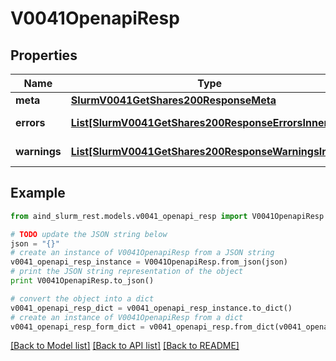 # V0041OpenapiResp


## Properties

Name | Type | Description | Notes
------------ | ------------- | ------------- | -------------
**meta** | [**SlurmV0041GetShares200ResponseMeta**](SlurmV0041GetShares200ResponseMeta.md) |  | [optional] 
**errors** | [**List[SlurmV0041GetShares200ResponseErrorsInner]**](SlurmV0041GetShares200ResponseErrorsInner.md) | Query errors | [optional] 
**warnings** | [**List[SlurmV0041GetShares200ResponseWarningsInner]**](SlurmV0041GetShares200ResponseWarningsInner.md) | Query warnings | [optional] 

## Example

```python
from aind_slurm_rest.models.v0041_openapi_resp import V0041OpenapiResp

# TODO update the JSON string below
json = "{}"
# create an instance of V0041OpenapiResp from a JSON string
v0041_openapi_resp_instance = V0041OpenapiResp.from_json(json)
# print the JSON string representation of the object
print V0041OpenapiResp.to_json()

# convert the object into a dict
v0041_openapi_resp_dict = v0041_openapi_resp_instance.to_dict()
# create an instance of V0041OpenapiResp from a dict
v0041_openapi_resp_form_dict = v0041_openapi_resp.from_dict(v0041_openapi_resp_dict)
```
[[Back to Model list]](../README.md#documentation-for-models) [[Back to API list]](../README.md#documentation-for-api-endpoints) [[Back to README]](../README.md)


